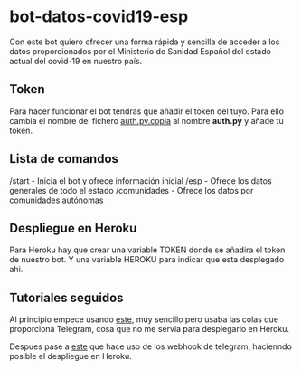 # bot-datos-covid19-esp
Con este bot quiero ofrecer una forma rápida y sencilla de acceder a los datos proporcionados por el Ministerio de Sanidad Español del estado actual del covid-19 en nuestro país.

## Token
Para hacer funcionar el bot tendras que añadir el token del tuyo. Para ello cambia el nombre del fichero [auth.py.copia](src/config/auth.py.copia) al nombre __auth.py__ y añade tu token.
## Lista de comandos
/start - Inicia el bot y ofrece información inicial
/esp - Ofrece los datos generales de todo el estado
/comunidades - Ofrece los datos por comunidades autónomas

## Despliegue en Heroku
Para Heroku hay que crear una variable TOKEN donde se añadira el token de nuestro bot. Y una variable HEROKU para indicar que esta desplegado ahi. 

## Tutoriales seguidos
Al principio empece usando [este](https://medium.com/@goyoregalado/bots-de-telegram-en-python-134b964fcdf7), muy sencillo pero usaba las colas que proporciona Telegram, cosa que no me servia para desplegarlo en Heroku.

Despues pase a [este](https://planetachatbot.com/telegram-bot-webhook-heroku-fa53c5d72081) que hace uso de los webhook de telegram, hacienndo posible el despliegue en Heroku.